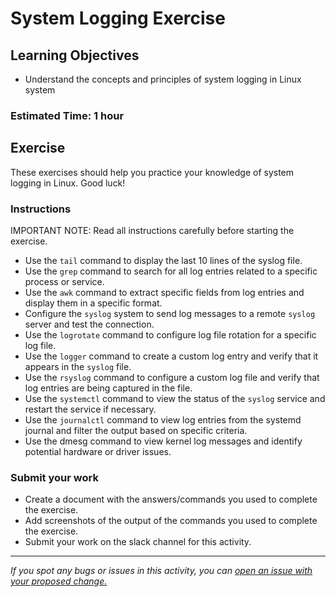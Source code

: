 # System Logging Exercise

## Learning Objectives
- Understand the concepts and principles of system logging in Linux system

### Estimated Time: 1 hour

## Exercise
These exercises should help you practice your knowledge of system logging in Linux. Good luck!

### Instructions
IMPORTANT NOTE: Read all instructions carefully before starting the exercise.

- Use the `tail` command to display the last 10 lines of the syslog file.
- Use the `grep` command to search for all log entries related to a specific process or service.
- Use the `awk` command to extract specific fields from log entries and display them in a specific format.
- Configure the `syslog` system to send log messages to a remote `syslog` server and test the connection.
- Use the `logrotate` command to configure log file rotation for a specific log file.
- Use the `logger` command to create a custom log entry and verify that it appears in the `syslog` file.
- Use the `rsyslog` command to configure a custom log file and verify that log entries are being captured in the file.
- Use the `systemctl` command to view the status of the `syslog` service and restart the service if necessary.
- Use the `journalctl` command to view log entries from the systemd journal and filter the output based on specific criteria.
- Use the dmesg command to view kernel log messages and identify potential hardware or driver issues.

### Submit your work
- Create a document with the answers/commands you used to complete the exercise.
- Add screenshots of the output of the commands you used to complete the exercise.
- Submit your work on the slack channel for this activity.

------

_If you spot any bugs or issues in this activity, you can [open an issue with your proposed change.](https://github.com/cloudessencegithub/Acceler8/issues/new)_